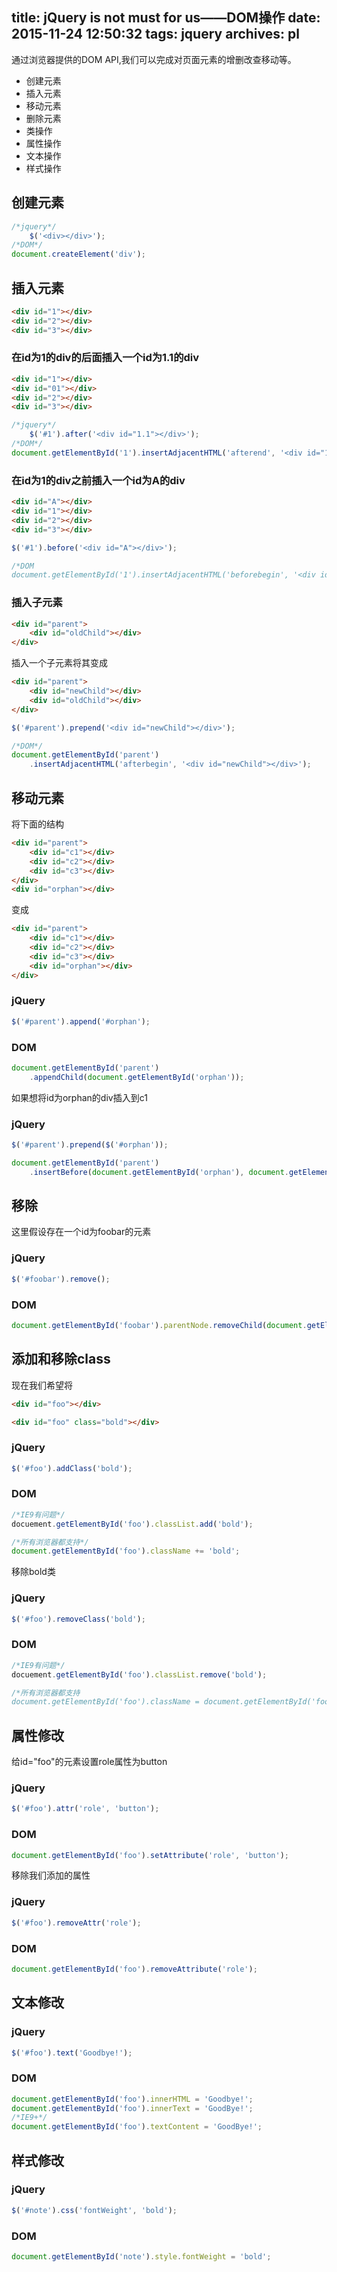 title: jQuery is not must for us——DOM操作
date: 2015-11-24 12:50:32
tags: jquery
archives: pl
---

通过浏览器提供的DOM API,我们可以完成对页面元素的增删改查移动等。

* 创建元素
* 插入元素
* 移动元素
* 删除元素
* 类操作
* 属性操作
* 文本操作
* 样式操作

<!-- more -->

## 创建元素

```javascript
/*jquery*/
	$('<div></div>');
/*DOM*/
document.createElement('div');
```

## 插入元素

```html
<div id="1"></div>
<div id="2"></div>
<div id="3"></div>
```

### 在id为1的div的后面插入一个id为1.1的div

```html
<div id="1"></div>
<div id="01"></div>
<div id="2"></div>
<div id="3"></div>
```

```javascript
/*jquery*/
	$('#1').after('<div id="1.1"></div>');
/*DOM*/
document.getElementById('1').insertAdjacentHTML('afterend', '<div id="1.1"></div>');
```

### 在id为1的div之前插入一个id为A的div

```html
<div id="A"></div>
<div id="1"></div>
<div id="2"></div>
<div id="3"></div>
```

```javascript
$('#1').before('<div id="A"></div>');

/*DOM
document.getElementById('1').insertAdjacentHTML('beforebegin', '<div id="A"></div>');
```

### 插入子元素

```html
<div id="parent">
	<div id="oldChild"></div>
</div>
```

插入一个子元素将其变成

```html
<div id="parent">
	<div id="newChild"></div>
	<div id="oldChild"></div>
</div>
```

```javascript
$('#parent').prepend('<div id="newChild"></div>');

/*DOM*/
document.getElementById('parent')
	.insertAdjacentHTML('afterbegin', '<div id="newChild"></div>');
```

## 移动元素

将下面的结构

```html
<div id="parent">
	<div id="c1"></div>
	<div id="c2"></div>
	<div id="c3"></div>
</div>
<div id="orphan"></div>
```
变成

```html
<div id="parent">
	<div id="c1"></div>
	<div id="c2"></div>
	<div id="c3"></div>
	<div id="orphan"></div>
</div>
```

### jQuery

```javascript
$('#parent').append('#orphan');
```

### DOM

```javascript
document.getElementById('parent')
	.appendChild(document.getElementById('orphan'));
```

如果想将id为orphan的div插入到c1

### jQuery

```javascript
$('#parent').prepend($('#orphan'));
```

```javascript
document.getElementById('parent')
	.insertBefore(document.getElementById('orphan'), document.getElementById('c1'));
```

## 移除

这里假设存在一个id为foobar的元素

### jQuery

```javascript
$('#foobar').remove();
```

### DOM

```javascript
document.getElementById('foobar').parentNode.removeChild(document.getElementById("foobar"));
```

## 添加和移除class

现在我们希望将

```html
<div id="foo"></div>
```

```html
<div id="foo" class="bold"></div>
```

### jQuery

```javascript
$('#foo').addClass('bold');
```

### DOM

```javascript
/*IE9有问题*/
docuement.getElementById('foo').classList.add('bold');

/*所有浏览器都支持*/
document.getElementById('foo').className += 'bold';
```

移除bold类


### jQuery

```javascript
$('#foo').removeClass('bold');
```

### DOM
```javascript
/*IE9有问题*/
docuement.getElementById('foo').classList.remove('bold');

/*所有浏览器都支持
document.getElementById('foo').className = document.getElementById('foo').className.replace(/^bold$/, '');
```

## 属性修改


给id="foo"的元素设置role属性为button

### jQuery

```javascript
$('#foo').attr('role', 'button');
```

### DOM

```javascript
document.getElementById('foo').setAttribute('role', 'button');
```

移除我们添加的属性

### jQuery

```javascript
$('#foo').removeAttr('role');
```

### DOM

```javascript
document.getElementById('foo').removeAttribute('role');
```

## 文本修改

### jQuery

```javascript
$('#foo').text('Goodbye!');
```

### DOM

```javascript
document.getElementById('foo').innerHTML = 'Goodbye!';
document.getElementById('foo').innerText = 'GoodBye!';
/*IE9+*/
document.getElementById('foo').textContent = 'GoodBye!';
```


## 样式修改

### jQuery

```javascript
$('#note').css('fontWeight', 'bold');
```

### DOM

```javascript
document.getElementById('note').style.fontWeight = 'bold';
```














